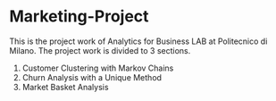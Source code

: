 # Marketing-Project
This is the project work of Analytics for Business LAB at Politecnico di Milano.
The project work is divided to 3 sections.
1) Customer Clustering with Markov Chains
2) Churn Analysis with a Unique Method
3) Market Basket Analysis
